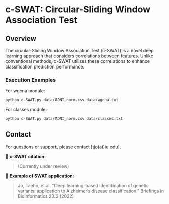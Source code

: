 # c-SWAT: Circular-Sliding Window Association Test 

## Overview

The circular-Sliding Window Association Test (c-SWAT) is a novel deep learning approach that considers correlations between features. Unlike conventional methods, c-SWAT utilizes these correlations to enhance classification prediction performance.

### Execution Examples

For wgcna module:
```bash
python c-SWAT.py data/ADNI_norm.csv data/wgcna.txt
```

For classes module:
```bash
python c-SWAT.py data/ADNI_norm.csv data/classes.txt
```

## Contact

For questions or support, please contact [tjo(at)iu.edu].

:bookmark: **c-SWAT citation:**

> (Currently under review)

:bookmark: **Example of SWAT application:**

> Jo, Taeho, et al. "Deep learning-based identification of genetic variants: application to Alzheimer’s disease classification." Briefings in Bioinformatics 23.2 (2022)

